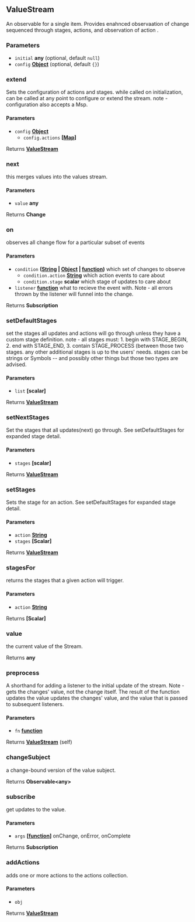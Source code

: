 <!-- Generated by documentation.js. Update this documentation by updating the source code. -->

## ValueStream

An observable for a single item.
Provides enahnced observaation of change sequenced through stages,
actions, and observation of action .

### Parameters

-   `initial` **any**  (optional, default `null`)
-   `config` **[Object][1]**  (optional, default `{}`)

### extend

Sets the configuration of actions and stages.
while called on initialization,
can be called at any point to configure or extend the stream.
note - configuration also accepts a Msp.

#### Parameters

-   `config` **[Object][1]** 
    -   `config.actions` **\[[Map][2]]** 

Returns **[ValueStream][3]** 

### next

this merges values into the values stream.

#### Parameters

-   `value` **any** 

Returns **Change** 

### on

observes all change flow for a particular subset of events

#### Parameters

-   `condition` **([String][4] \| [Object][1] \| [function][5])** which set of changes to observe
    -   `condition.action` **[String][4]** which action events to care about
    -   `condition.stage` **scalar** which stage of updates to care about
-   `listener` **[function][5]** what to recieve the event with.
                     Note - all errors thrown by the listener will funnel into the change.

Returns **Subscription** 

### setDefaultStages

set the stages all updates and actions will go through
unless they have a custom stage definition.
 note - all stages must:
   1\. begin with STAGE_BEGIN,
   2\. end with STAGE_END,
   3\. contain STAGE_PROCESS (between those two stages.
   any other additional stages is up to the users' needs.
stages can be strings or Symbols -- and possibly other things
but those two types are advised.

#### Parameters

-   `list` **\[scalar]** 

Returns **[ValueStream][3]** 

### setNextStages

Set the stages that all updates(next) go through.
See setDefaultStages for expanded stage detail.

#### Parameters

-   `stages` **\[scalar]** 

Returns **[ValueStream][3]** 

### setStages

Sets the stage for an action.
See setDefaultStages for expanded stage detail.

#### Parameters

-   `action` **[String][4]** 
-   `stages` **\[Scalar]** 

Returns **[ValueStream][3]** 

### stagesFor

returns the stages that a given action will trigger.

#### Parameters

-   `action` **[String][4]** 

Returns **\[Scalar]** 

### value

the current value of the Stream.

Returns **any** 

### preprocess

A shorthand for adding a listener to the initial update of the stream.
Note - gets the changes' value, not the change itself.
The result of the function updates the value updates the changes' value,
and the value that is passed to subsequent listeners.

#### Parameters

-   `fn` **[function][5]** 

Returns **[ValueStream][3]** (self)

### changeSubject

a change-bound version of the value subject.

Returns **Observable&lt;any>** 

### subscribe

get updates to the value.

#### Parameters

-   `args` **\[[function][5]]** onChange, onError, onComplete

Returns **Subscription** 

### addActions

adds one or more actions to the actions collection.

#### Parameters

-   `obj`  

Returns **[ValueStream][3]** 

[1]: https://developer.mozilla.org/docs/Web/JavaScript/Reference/Global_Objects/Object

[2]: https://developer.mozilla.org/docs/Web/JavaScript/Reference/Global_Objects/Map

[3]: #valuestream

[4]: https://developer.mozilla.org/docs/Web/JavaScript/Reference/Global_Objects/String

[5]: https://developer.mozilla.org/docs/Web/JavaScript/Reference/Statements/function
